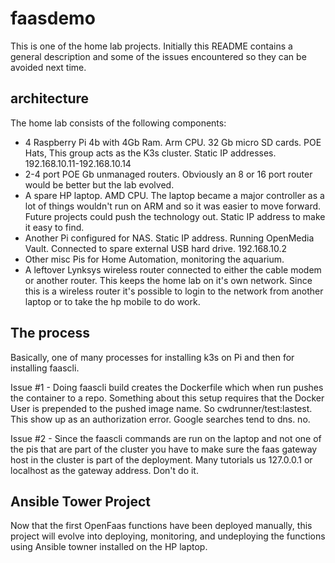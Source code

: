 # faasdemo
This is one of the home lab projects. Initially this README contains a general description and some of the issues encountered so they can be avoided next time. 

## architecture
The home lab consists of the following components:

- 4 Raspberry Pi 4b with 4Gb Ram. Arm CPU. 32 Gb micro SD cards. POE Hats, This group acts as the K3s cluster. Static IP addresses. 192.168.10.11-192.168.10.14
- 2-4 port POE Gb unmanaged routers. Obviously an 8 or 16 port router would be better but the lab evolved.
- A spare HP laptop. AMD CPU. The laptop became a major controller as a lot of things wouldn't run on ARM and so it was easier to move forward. 
Future projects could push the technology out. Static IP address to make it easy to find.
- Another Pi configured for NAS. Static IP address. Running OpenMedia Vault. Connected to spare external USB hard drive. 192.168.10.2
- Other misc Pis for Home Automation, monitoring the aquarium.
- A leftover Lynksys wireless router connected to either the cable modem or another router. This keeps the home lab on it's own network. Since this is a wireless router it's possible to login to the network from another laptop or to take the hp mobile to do work.


## The process
Basically, one of many processes for installing k3s on Pi and then for installing faascli. 

Issue #1 - Doing faascli build creates the Dockerfile which when run pushes the container to a repo. Something about this setup requires that the Docker User is prepended to the pushed image name. So cwdrunner/test:lastest. This show up as an authorization error. Google searches tend to dns. no. 

Issue #2 - Since the faascli commands are run on the laptop and not one of the pis that are part of the cluster you have to make sure the faas gateway host in the cluster is part of the deployment. Many tutorials us 127.0.0.1 or localhost as the gateway address. Don't do it. 

## Ansible Tower Project
Now that the first OpenFaas functions have been deployed manually, this project will evolve into deploying, monitoring, and undeploying the functions using Ansible towner installed on the HP laptop. 

